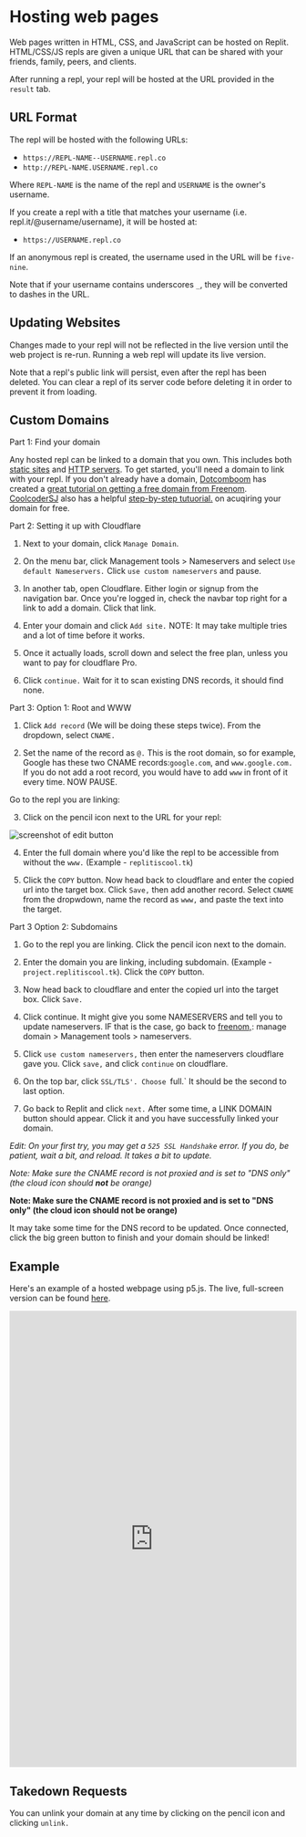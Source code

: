 # Hosting web pages

Web pages written in HTML, CSS, and JavaScript can be hosted on Replit. HTML/CSS/JS repls are given a unique URL that can be shared with your friends, family, peers, and clients.

After running a repl, your repl will be hosted at the URL provided in the `result` tab.

## URL Format

The repl will be hosted with the following URLs:
* `https://REPL-NAME--USERNAME.repl.co`
* `http://REPL-NAME.USERNAME.repl.co`

Where `REPL-NAME` is the name of the repl and `USERNAME` is the owner's username.

If you create a repl with a title that matches your username (i.e. repl.it/@username/username), it will be hosted at:
* `https://USERNAME.repl.co`


If an anonymous repl is created, the username used in the URL will be `five-nine`.

Note that if your username contains underscores `_`, they will be converted to dashes in the URL.

## Updating Websites

Changes made to your repl will not be reflected in the live version until the web project is re-run. Running a web repl will update its live version.

Note that a repl's public link will persist, even after the repl has been deleted. You can clear a repl of its server code before deleting it in order to prevent it from loading.

## Custom Domains

Part 1: Find your domain

Any hosted repl can be linked to a domain that you own. This includes both [static sites](#hosting-a-web-site) and [HTTP servers](/repls/http-servers). To get started, you'll need a domain to link with your repl. If you don't already have a domain, [Dotcomboom](https://replit.com/@dotcomboom) has created a [great tutorial on getting a free domain from Freenom](https://replit.com/talk/learn/How-to-use-a-custom-domain/8834). [CoolcoderSJ](https://replit.com/@CoolCoderSJ) also has a helpful [step-by-step tutuorial.](https://replit.com/talk/learn/Link-Domains-with-Replit/124838) on acuqiring your domain for free.

Part 2: Setting it up with Cloudflare

1. Next to your domain, click `Manage Domain`.

2. On the menu bar, click Management tools > Nameservers and select `Use default Nameservers.` Click `use custom nameservers` and pause.

3. In another tab, open Cloudflare. Either login or signup from the navigation bar. Once you're logged in, check the navbar top right for a link to add a domain. Click that link.

4. Enter your domain and click `Add site.` NOTE: It may take multiple tries and a lot of time before it works.

5. Once it actually loads, scroll down and select the free plan, unless you want to pay for cloudflare Pro.

6. Click `continue.` Wait for it to scan existing DNS records, it should find none.


Part 3: 
Option 1: Root and WWW

1. Click `Add record` (We will be doing these steps twice). From the dropdown, select `CNAME.`

2. Set the name of the record as `@.` This is the root domain, so for example, Google has these two CNAME records:`google.com`, and `www.google.com.` If you do not add a root record, you would have to add `www` in front of it every time. NOW PAUSE.

Go to the repl you are linking:

3. Click on the pencil icon next to the URL for your repl:

![screenshot of edit button](/images/repls/edit-custom-domain-icon.png)

4. Enter the full domain where you'd like the repl to be accessible from without the `www.` (Example - `replitiscool.tk`)


5. Click the `COPY` button. Now head back to cloudflare and enter the copied url into the target box. Click `Save,` then add another record. Select `CNAME` from the dropwdown, name the record as `www,` and paste the text into the target.

Part 3
Option 2: Subdomains

1. Go to the repl you are linking. Click the pencil icon next to the domain.

2. Enter the domain you are linking, including subdomain. (Example - `project.replitiscool.tk`). Click the `COPY` button.

3. Now head back to cloudflare and enter the copied url into the target box.
Click `Save.`

4. Click continue. It might give you some NAMESERVERS and tell you to update nameservers. IF that is the case, go back to [freenom,](https://my.freenom.com/clientarea.php?action=domains): manage domain > Management tools > nameservers.

5. Click `use custom nameservers,` then enter the nameservers cloudflare gave you. Click `save,` and click `continue` on cloudflare.

6.  On the top bar, click `SSL/TLS'. Choose `full.` It should be the second to last option.

7. Go back to Replit and click `next.` After some time, a LINK DOMAIN button should appear. Click it and you have successfully linked your domain.


*Edit: On your first try, you may get a `525 SSL Handshake` error. If you do, be patient, wait a bit, and reload. It takes a bit to update.*


*Note: Make sure the CNAME record is not proxied and is set to "DNS only" (the cloud icon should **not** be orange)*

**Note: Make sure the CNAME record is not proxied and is set to "DNS only" (the cloud icon should not be orange)**

It may take some time for the DNS record to be updated. Once connected, click the big green button to finish and your domain should be linked!


## Example

Here's an example of a hosted webpage using p5.js. The live, full-screen version can be found [here](https://p5-demo--timmy_i_chen.repl.co).

<iframe height="800px" width="100%" src="https://replit.com/@timmy_i_chen/p5-demo?lite=true" scrolling="no" frameborder="no" allowtransparency="true" allowfullscreen="true" sandbox="allow-forms allow-pointer-lock allow-popups allow-same-origin allow-scripts allow-modals"></iframe>

## Takedown Requests

You can unlink your domain at any time by clicking on the pencil icon and clicking `unlink.`
